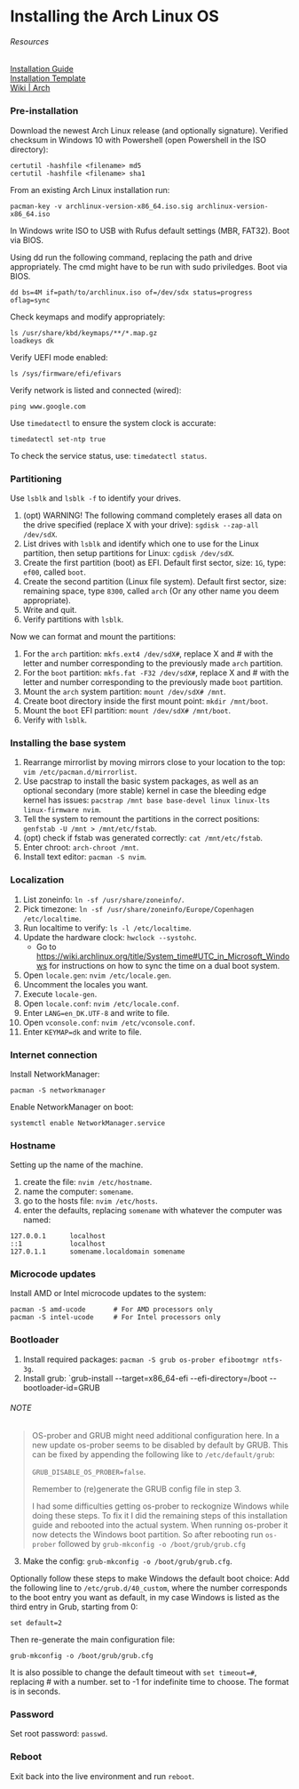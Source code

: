 # Installing the Arch Linux OS

###### Resources
[Installation Guide](https://wiki.archlinux.org/index.php/Installation_guide)  
[Installation Template](https://wiki.archlinux.org/index.php/User:Erkexzcx#Basic_Arch_Linux_installation)  
[Wiki | Arch](https://wiki.archlinux.org/)

### Pre-installation
Download the newest Arch Linux release (and optionally signature). Verified checksum in Windows 10 with Powershell (open Powershell in the ISO directory):
```
certutil -hashfile <filename> md5
certutil -hashfile <filename> sha1
```
From an existing Arch Linux installation run:
```
pacman-key -v archlinux-version-x86_64.iso.sig archlinux-version-x86_64.iso
```
In Windows write ISO to USB with Rufus default settings (MBR, FAT32). Boot via BIOS.

Using dd run the following command, replacing the path and drive appropriately. The cmd might have to be run with sudo priviledges. Boot via BIOS.
```
dd bs=4M if=path/to/archlinux.iso of=/dev/sdx status=progress oflag=sync
```
Check keymaps and modify appropriately:
```
ls /usr/share/kbd/keymaps/**/*.map.gz
loadkeys dk
```
Verify UEFI mode enabled:
```
ls /sys/firmware/efi/efivars
```
Verify network is listed and connected (wired):
```
ping www.google.com
```
Use `timedatectl` to ensure the system clock is accurate:
```
timedatectl set-ntp true
```
To check the service status, use: `timedatectl status`.


### Partitioning
Use `lsblk` and `lsblk -f` to identify your drives.
1. (opt) WARNING! The following command completely erases all data on the drive specified (replace X with your drive): `sgdisk --zap-all /dev/sdX`.
2. List drives with `lsblk` and identify which one to use for the Linux partition, then setup partitions for Linux: `cgdisk /dev/sdX`.
3. Create the first partition (boot) as EFI. Default first sector, size: `1G`, type: `ef00`, called `boot`.
4. Create the second partition (Linux file system). Default first sector, size: remaining space, type `8300`, called `arch` (Or any other name you deem appropriate).
5. Write and quit.
6. Verify partitions with `lsblk`.

Now we can format and mount the partitions:
1. For the `arch` partition: `mkfs.ext4 /dev/sdX#`, replace X and # with the letter and number corresponding to the previously made `arch` partition.
2. For the `boot` partition: `mkfs.fat -F32 /dev/sdX#`, replace X and # with the letter and number corresponding to the previously made `boot` partition.
3. Mount the `arch` system partition: `mount /dev/sdX# /mnt`.
4. Create boot directory inside the first mount point: `mkdir /mnt/boot`.
5. Mount the `boot` EFI partition: `mount /dev/sdX# /mnt/boot`.
6. Verify with `lsblk`.

### Installing the base system
1. Rearrange mirrorlist by moving mirrors close to your location to the top: `vim /etc/pacman.d/mirrorlist`.
2. Use pacstrap to install the basic system packages, as well as an optional secondary (more stable) kernel in case the bleeding edge kernel has issues: `pacstrap /mnt base base-devel linux linux-lts linux-firmware nvim`.
3. Tell the system to remount the partitions in the correct positions: `genfstab -U /mnt > /mnt/etc/fstab`.
4. (opt) check if fstab was generated correctly: `cat /mnt/etc/fstab`.
5. Enter chroot: `arch-chroot /mnt`.
6. Install text editor: `pacman -S nvim`.

### Localization
1. List zoneinfo: `ln -sf /usr/share/zoneinfo/`.
2. Pick timezone: `ln -sf /usr/share/zoneinfo/Europe/Copenhagen /etc/localtime`.
3. Run localtime to verify: `ls -l /etc/localtime`.
4. Update the hardware clock: `hwclock --systohc`.
   - Go to https://wiki.archlinux.org/title/System_time#UTC_in_Microsoft_Windows for instructions on how to sync the time on a dual boot system.
6. Open `locale.gen`: `nvim /etc/locale.gen`.
7. Uncomment the locales you want.
8. Execute `locale-gen`.
9. Open `locale.conf`: `nvim /etc/locale.conf`.
10. Enter `LANG=en_DK.UTF-8` and write to file.
11. Open `vconsole.conf`: `nvim /etc/vconsole.conf`.
12. Enter `KEYMAP=dk` and write to file.

### Internet connection
Install NetworkManager:
```
pacman -S networkmanager
```
Enable NetworkManager on boot:
```
systemctl enable NetworkManager.service
```

### Hostname
Setting up the name of the machine.
1. create the file: `nvim /etc/hostname`.
2. name the computer: `somename`.
3. go to the hosts file: `nvim /etc/hosts`.
4. enter the defaults, replacing `somename` with whatever the computer was named:
```
127.0.0.1      localhost
::1            localhost
127.0.1.1      somename.localdomain somename
```

### Microcode updates
Install AMD or Intel microcode updates to the system:
```
pacman -S amd-ucode       # For AMD processors only
pacman -S intel-ucode     # For Intel processors only
```

### Bootloader
1. Install required packages: `pacman -S grub os-prober efibootmgr ntfs-3g`.
2. Install grub: `grub-install --target=x86_64-efi --efi-directory=/boot --bootloader-id=GRUB
###### NOTE
> OS-prober and GRUB might need additional configuration here. In a new update os-prober seems to be disabled by default by GRUB. This can be fixed by appending the following like to `/etc/default/grub`:
> 
> `GRUB_DISABLE_OS_PROBER=false`.
> 
> Remember to (re)generate the GRUB config file in step 3.
>
> I had some difficulties getting os-prober to reckognize Windows while doing these steps. To fix it I did the remaining steps of this installation guide and rebooted into the actual system. When running os-prober it now detects the Windows boot partition.
> So after rebooting run `os-prober` followed by `grub-mkconfig -o /boot/grub/grub.cfg`
3. Make the config: `grub-mkconfig -o /boot/grub/grub.cfg`.

Optionally follow these steps to make Windows the default boot choice:
Add the following line to `/etc/grub.d/40_custom`, where the number corresponds to the boot entry you want as default, in my case Windows is listed as the third entry in Grub, starting from 0:
```
set default=2
```
Then re-generate the main configuration file:
```
grub-mkconfig -o /boot/grub/grub.cfg
```
It is also possible to change the default timeout with `set timeout=#`, replacing # with a number. set to -1 for indefinite time to choose. The format is in seconds.

### Password
Set root password: `passwd`.

### Reboot
Exit back into the live environment and run `reboot`.
